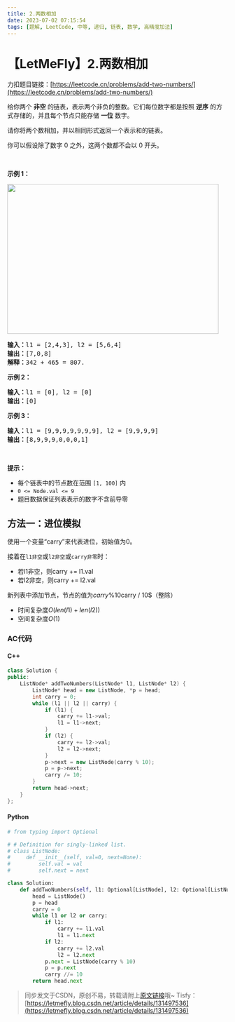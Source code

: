 ```yaml
---
title: 2.两数相加
date: 2023-07-02 07:15:54
tags: [题解, LeetCode, 中等, 递归, 链表, 数学, 高精度加法]
---
```


# 【LetMeFly】2.两数相加

力扣题目链接：[https://leetcode.cn/problems/add-two-numbers/](https://leetcode.cn/problems/add-two-numbers/)

<p>给你两个 <strong>非空</strong> 的链表，表示两个非负的整数。它们每位数字都是按照 <strong>逆序</strong> 的方式存储的，并且每个节点只能存储 <strong>一位</strong> 数字。</p>

<p>请你将两个数相加，并以相同形式返回一个表示和的链表。</p>

<p>你可以假设除了数字 0 之外，这两个数都不会以 0 开头。</p>

<p> </p>

<p><strong>示例 1：</strong></p>
<img alt="" src="https://assets.leetcode-cn.com/aliyun-lc-upload/uploads/2021/01/02/addtwonumber1.jpg" style="width: 483px; height: 342px;" />
<pre>
<strong>输入：</strong>l1 = [2,4,3], l2 = [5,6,4]
<strong>输出：</strong>[7,0,8]
<strong>解释：</strong>342 + 465 = 807.
</pre>

<p><strong>示例 2：</strong></p>

<pre>
<strong>输入：</strong>l1 = [0], l2 = [0]
<strong>输出：</strong>[0]
</pre>

<p><strong>示例 3：</strong></p>

<pre>
<strong>输入：</strong>l1 = [9,9,9,9,9,9,9], l2 = [9,9,9,9]
<strong>输出：</strong>[8,9,9,9,0,0,0,1]
</pre>

<p> </p>

<p><strong>提示：</strong></p>

<ul>
	<li>每个链表中的节点数在范围 <code>[1, 100]</code> 内</li>
	<li><code>0 <= Node.val <= 9</code></li>
	<li>题目数据保证列表表示的数字不含前导零</li>
</ul>


    
## 方法一：进位模拟

使用一个变量“carry”来代表进位，初始值为0。

接着在```l1非空```或```l2非空```或```carry非零```时：

+ 若l1非空，则carry += l1.val
+ 若l2非空，则carry += l2.val

新列表中添加节点，节点的值为$carry \% 10%，将carry的值置为$carry / 10$（整除）

+ 时间复杂度$O(len(l1) + len(l2))$
+ 空间复杂度$O(1)$

### AC代码

#### C++

```cpp
class Solution {
public:
    ListNode* addTwoNumbers(ListNode* l1, ListNode* l2) {
        ListNode* head = new ListNode, *p = head;
        int carry = 0;
        while (l1 || l2 || carry) {
            if (l1) {
                carry += l1->val;
                l1 = l1->next;
            }
            if (l2) {
                carry += l2->val;
                l2 = l2->next;
            }
            p->next = new ListNode(carry % 10);
            p = p->next;
            carry /= 10;
        }
        return head->next;
    }
};
```

#### Python

```python
# from typing import Optional

# # Definition for singly-linked list.
# class ListNode:
#     def __init__(self, val=0, next=None):
#         self.val = val
#         self.next = next

class Solution:
    def addTwoNumbers(self, l1: Optional[ListNode], l2: Optional[ListNode]) -> Optional[ListNode]:
        head = ListNode()
        p = head
        carry = 0
        while l1 or l2 or carry:
            if l1:
                carry += l1.val
                l1 = l1.next
            if l2:
                carry += l2.val
                l2 = l2.next
            p.next = ListNode(carry % 10)
            p = p.next
            carry //= 10
        return head.next
```

> 同步发文于CSDN，原创不易，转载请附上[原文链接](https://blog.tisfy.eu.org/2023/07/02/LeetCode%200002.%E4%B8%A4%E6%95%B0%E7%9B%B8%E5%8A%A0/)哦~
> Tisfy：[https://letmefly.blog.csdn.net/article/details/131497536](https://letmefly.blog.csdn.net/article/details/131497536)
